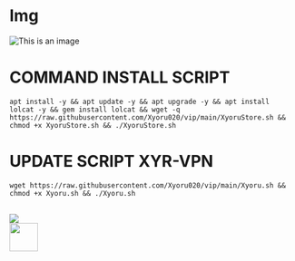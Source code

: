# Img

![This is an image](https://github.com/Xyoru020/vip/blob/main/IMG_20240521_042758_511.jpg.jpg)

# COMMAND INSTALL SCRIPT 
<pre><code>apt install -y && apt update -y && apt upgrade -y && apt install lolcat -y && gem install lolcat && wget -q https://raw.githubusercontent.com/Xyoru020/vip/main/XyoruStore.sh && chmod +x XyoruStore.sh && ./XyoruStore.sh</code></pre>

# UPDATE SCRIPT XYR-VPN
<pre><code>wget https://raw.githubusercontent.com/Xyoru020/vip/main/Xyoru.sh && chmod +x Xyoru.sh && ./Xyoru.sh</code></pre>

##
 <img src="https://img.shields.io/badge/CONTACT-XYR020-blue"></img><br>
 <a href="https://t.me/XYR020"><img width="50" height="50" src="https://static.vecteezy.com/system/resources/previews/026/127/328/non_2x/telegram-logo-telegram-icon-transparent-telegram-icon-rounded-free-png.png"></a>
</p>

##
